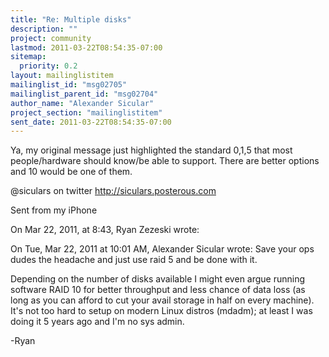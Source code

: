 ```yaml
---
title: "Re: Multiple disks"
description: ""
project: community
lastmod: 2011-03-22T08:54:35-07:00
sitemap:
  priority: 0.2
layout: mailinglistitem
mailinglist_id: "msg02705"
mailinglist_parent_id: "msg02704"
author_name: "Alexander Sicular"
project_section: "mailinglistitem"
sent_date: 2011-03-22T08:54:35-07:00
---
```



Ya, my original message just highlighted the standard 0,1,5 that most 
people/hardware should know/be able to support. There are better 
options and 10 would be one of them.

@siculars on twitter
http://siculars.posterous.com

Sent from my iPhone

On Mar 22, 2011, at 8:43, Ryan Zezeski  wrote:


On Tue, Mar 22, 2011 at 10:01 AM, Alexander Sicular  wrote:
 Save your ops dudes the headache and just use raid 5 and be done 
with it.

Depending on the number of disks available I might even argue 
running software RAID 10 for better throughput and less chance of 
data loss (as long as you can afford to cut your avail storage in 
half on every machine). It's not too hard to setup on modern Linux 
distros (mdadm); at least I was doing it 5 years ago and I'm no sys 
admin.


-Ryan
